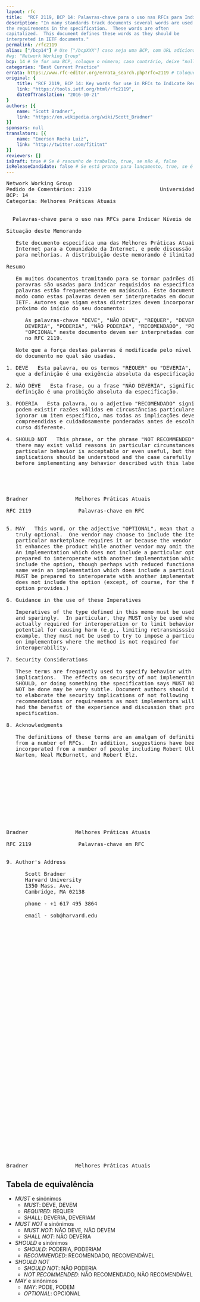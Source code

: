 ```yaml
---
layout: rfc
title:  "RCF 2119, BCP 14: Palavras-chave para o uso nas RFCs para Indicar Níveis de Exigência"
description: "In many standards track documents several words are used to signify
the requirements in the specification.  These words are often
capitalized.  This document defines these words as they should be
interpreted in IETF documents."
permalink: /rfc2119
alias: ["/bcp14"] # Use ["/bcpXXX"] caso seja uma BCP, com URL adicional; caso contrario, deixe "null" sem aspas
#wg: "Network Working Group"
bcp: 14 # Se for uma BCP, coloque o número; caso contrário, deixe "null" sem aspas
categories: "Best Current Practice"
errata: https://www.rfc-editor.org/errata_search.php?rfc=2119 # Coloque link para errada, caso exista; Se não existir, deixe "null" sem aspas
original: {
    title: "RCF 2119, BCP 14: Key words for use in RFCs to Indicate Requirement Levels",
    link: "https://tools.ietf.org/html/rfc2119",
    dateOfTranslation: "2016-10-21"
}
authors: [{
    name: "Scott Bradner",
    link: "https://en.wikipedia.org/wiki/Scott_Bradner"
}]
sponsors: null
translators: [{
    name: "Emerson Rocha Luiz",
    link: "http://twitter.com/fititnt"
}]
reviewers: []
isDraft: true # Se é rascunho de trabalho, true, se não é, false
isReleaseCandidate: false # Se está pronto para lançamento, true, se é um rascunho de trabalho ou se já esta pronta, false
---
```


<!--
  N.T.: Não tenho certeza se "Best Current Practice" é perfeitamente traduzivel
        para "Melhores Práticas Atuais" (@fititnt, 2016-10-21 04:29)
  N.T.: Não tenho certeza se "SHOULD" é perfeitamnete traduzível para "PODERIA"
        no sentido de nível de exigência desta BCP. Note que o nível dele
        é diferente de "SHALL/MUST", e não parece que deveria ser traduzido
        como "DEVERIA". (@fititnt, 2016-10-21 05:11)
  N.T.: "Key words" foi traduzido para palavras-chave. Tanto palavras-chave
        como palavras-chaves são plurais válidos, mas é bom manter consistência
        (@fititnt, 2016-10-21 05:11)
-->


<pre>
Network Working Group                                         S. Bradner
Pedido de Comentários: 2119                      Universidade de Harvard
BCP: 14                                                       Março 1997
Categoria: Melhores Práticas Atuais


  Palavras-chave para o uso nas RFCs para Indicar Níveis de Exigência

Situação deste Memorando

   Este documento especifica uma das Melhores Práticas Atuais da
   Internet para a Comunidade da Internet, e pede discussão e sugestões
   para melhorias. A distribuição deste memorando é ilimitada.

Resumo

   Em muitos documentos tramitando para se tornar padrões diversas
   paravras são usadas para indicar requisidos na especificação. Essas
   palavras estão frequentemente em maiúsculo. Este documento define o
   modo como estas palavras devem ser interpretadas em documentos da
   IETF. Autores que sigam estas diretrizes devem incorporar esta frase
   próximo do início do seu documento:

      As palavras-chave "DEVE", "NÃO DEVE", "REQUER", "DEVERIA", "NÃO
      DEVERIA", "PODERIA", "NÃO PODERIA", "RECOMENDADO", "PODE", e
      "OPCIONAL" neste documento devem ser interpretadas como descrita
      no RFC 2119.

   Note que a força destas palavras é modificada pelo nível de exigência
   do documento no qual são usadas.

1. DEVE   Esta palavra, ou os termos "REQUER" ou "DEVERIA", significa
   que a definição é uma exigência absoluta da especificação.

2. NÃO DEVE   Esta frase, ou a frase "NÃO DEVERIA", significa que a
   definição é uma proibição absoluta da especificação.

3. PODERIA   Esta palavra, ou o adjetivo "RECOMENDADO" significa que
   podem existir razões válidas em circustâncias particulares para
   ignorar um item específico, mas todas as implicações devem ser
   compreendidas e cuidadosamente ponderadas antes de escolher um
   curso diferente.

4. SHOULD NOT   This phrase, or the phrase "NOT RECOMMENDED" mean that
   there may exist valid reasons in particular circumstances when the
   particular behavior is acceptable or even useful, but the full
   implications should be understood and the case carefully weighed
   before implementing any behavior described with this label.





Bradner               Melhores Práticas Atuais                [Página 1]

RFC 2119               Palavras-chave em RFC                  Março 1997


5. MAY   This word, or the adjective "OPTIONAL", mean that an item is
   truly optional.  One vendor may choose to include the item because a
   particular marketplace requires it or because the vendor feels that
   it enhances the product while another vendor may omit the same item.
   An implementation which does not include a particular option MUST be
   prepared to interoperate with another implementation which does
   include the option, though perhaps with reduced functionality. In the
   same vein an implementation which does include a particular option
   MUST be prepared to interoperate with another implementation which
   does not include the option (except, of course, for the feature the
   option provides.)

6. Guidance in the use of these Imperatives

   Imperatives of the type defined in this memo must be used with care
   and sparingly.  In particular, they MUST only be used where it is
   actually required for interoperation or to limit behavior which has
   potential for causing harm (e.g., limiting retransmisssions)  For
   example, they must not be used to try to impose a particular method
   on implementors where the method is not required for
   interoperability.

7. Security Considerations

   These terms are frequently used to specify behavior with security
   implications.  The effects on security of not implementing a MUST or
   SHOULD, or doing something the specification says MUST NOT or SHOULD
   NOT be done may be very subtle. Document authors should take the time
   to elaborate the security implications of not following
   recommendations or requirements as most implementors will not have
   had the benefit of the experience and discussion that produced the
   specification.

8. Acknowledgments

   The definitions of these terms are an amalgam of definitions taken
   from a number of RFCs.  In addition, suggestions have been
   incorporated from a number of people including Robert Ullmann, Thomas
   Narten, Neal McBurnett, and Robert Elz.












Bradner               Melhores Práticas Atuais                [Página 2]

RFC 2119               Palavras-chave em RFC                  Março 1997


9. Author's Address

      Scott Bradner
      Harvard University
      1350 Mass. Ave.
      Cambridge, MA 02138

      phone - +1 617 495 3864

      email - sob@harvard.edu









































Bradner               Melhores Práticas Atuais                [Página 3]
</pre>


## Tabela de equivalência

- <em lang="en">MUST</em> e sinônimos
  - <em lang="en">MUST</em>: DEVE, DEVEM
  - <em lang="en">REQUIRED</em>: REQUER
  - <em lang="en">SHALL</em>: DEVERIA, DEVERIAM
- <em lang="en">MUST NOT</em> e sinônimos
  - <em lang="en">MUST NOT</em>: NÃO DEVE, NÃO DEVEM
  - <em lang="en">SHALL NOT</em>: NÃO DEVERIA
- <em lang="en">SHOULD</em> e sinônimos
  - <em lang="en">SHOULD</em>: PODERIA, PODERIAM
  - <em lang="en">RECOMMENDED</em>: RECOMENDADO, RECOMENDÁVEL
- <em lang="en">SHOULD NOT</em>
  - <em lang="en">SHOULD NOT</em>: NÃO PODERIA
  - <em lang="en">NOT RECOMMENDED</em>: NÃO RECOMENDADO, NÃO RECOMENDÁVEL
- <em lang="en">MAY</em> e sinônimos
  - <em lang="en">MAY</em>: PODE, PODEM
  - <em lang="en">OPTIONAL</em>: OPCIONAL
